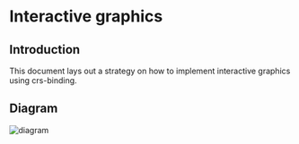 # Interactive graphics

## Introduction

This document lays out a strategy on how to implement interactive graphics using crs-binding.

## Diagram

![diagram]("https://github.com/caperaven/crs-binding-documentation/blob/master/strategies/images/interactive-graphics.jpg")